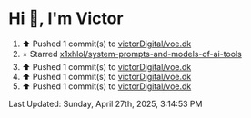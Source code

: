 <h1>Hi 👋, I'm Victor </h1>

<!--RECENT_ACTIVITY:start-->
1. ⬆️ Pushed 1 commit(s) to [victorDigital/voe.dk](https://github.com/victorDigital/voe.dk)<br>
2. ⭐ Starred [x1xhlol/system-prompts-and-models-of-ai-tools](https://github.com/x1xhlol/system-prompts-and-models-of-ai-tools)<br>
3. ⬆️ Pushed 1 commit(s) to [victorDigital/voe.dk](https://github.com/victorDigital/voe.dk)<br>
4. ⬆️ Pushed 1 commit(s) to [victorDigital/voe.dk](https://github.com/victorDigital/voe.dk)<br>
5. ⬆️ Pushed 1 commit(s) to [victorDigital/voe.dk](https://github.com/victorDigital/voe.dk)<br>
<!--RECENT_ACTIVITY:end-->

<!--RECENT_ACTIVITY:last_update-->
Last Updated: Sunday, April 27th, 2025, 3:14:53 PM
<!--RECENT_ACTIVITY:last_update_end-->

